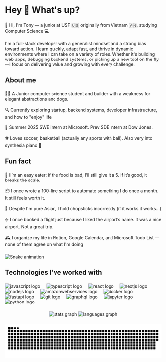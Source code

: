 <h1 align="left">Hey 🐶 What's up?</h1>

###

<p align="left">👋 Hi, I'm Tony — a junior at USF 🇺🇸 originally from Vietnam 🇻🇳, studying Computer Science 💻<br><br>I'm a full-stack developer with a generalist mindset and a strong bias toward action. I learn quickly, adapt fast, and thrive in dynamic environments where I can take on a variety of roles. Whether it's building web apps, debugging backend systems, or picking up a new tool on the fly—I focus on delivering value and growing with every challenge.</p>

###

<h2 align="left">About me</h2>

###

<p align="left">🧑‍💻 A Junior computer science student and builder with a weakness for elegant abstractions and dogs.<br><br>🔍 Currently exploring startup, backend systems, developer infrastructure, and how to "enjoy" life<br><br>💼 Summer 2025 SWE intern at Microsoft. Prev SDE intern at Dow Jones.<br><br>⚽️ Loves soccer, basketball (actually any sports with ball). Also very into synthesia piano 🎹</p>

###

<h2 align="left">Fun fact</h2>

###

<p align="left">🍱 II’m an easy eater: if the food is bad, I’ll still give it a 5. If it’s good, it breaks the scale.<br><br>📦 I once wrote a 100-line script to automate something I do once a month. It still feels worth it.<br><br>🥢 Despite I'm pure Asian, I hold chopsticks incorrectly (if it works it works...)<br><br>✈️ I once booked a flight just because I liked the airport’s name. It was a nice airport. Not a great trip.<br><br>🕰️ I organize my life in Notion, Google Calendar, and Microsoft Todo List — none of them agree on what I'm doing</p>

###

<img src="https://raw.githubusercontent.com/TonyNguyenVn17/TonyNguyenVn17/output/snake.svg" alt="Snake animation" />

###

<h2 align="left">Technologies I've worked with</h2>

###

<div align="left">
  <img src="https://cdn.jsdelivr.net/gh/devicons/devicon/icons/javascript/javascript-original.svg" height="40" alt="javascript logo"  />
  <img width="12" />
  <img src="https://cdn.jsdelivr.net/gh/devicons/devicon/icons/typescript/typescript-original.svg" height="40" alt="typescript logo"  />
  <img width="12" />
  <img src="https://cdn.jsdelivr.net/gh/devicons/devicon/icons/react/react-original.svg" height="40" alt="react logo"  />
  <img width="12" />
  <img src="https://cdn.jsdelivr.net/gh/devicons/devicon/icons/nextjs/nextjs-original.svg" height="40" alt="nextjs logo"  />
  <img width="12" />
  <img src="https://cdn.jsdelivr.net/gh/devicons/devicon/icons/nodejs/nodejs-original.svg" height="40" alt="nodejs logo"  />
  <img width="12" />
  <img src="https://cdn.jsdelivr.net/gh/devicons/devicon/icons/amazonwebservices/amazonwebservices-line-wordmark.svg" height="40" alt="amazonwebservices logo"  />
  <img width="12" />
  <img src="https://cdn.jsdelivr.net/gh/devicons/devicon/icons/docker/docker-original.svg" height="40" alt="docker logo"  />
  <img width="12" />
  <img src="https://cdn.jsdelivr.net/gh/devicons/devicon/icons/fastapi/fastapi-original.svg" height="40" alt="fastapi logo"  />
  <img width="12" />
  <img src="https://cdn.jsdelivr.net/gh/devicons/devicon/icons/git/git-original.svg" height="40" alt="git logo"  />
  <img width="12" />
  <img src="https://cdn.jsdelivr.net/gh/devicons/devicon/icons/graphql/graphql-plain.svg" height="40" alt="graphql logo"  />
  <img width="12" />
  <img src="https://cdn.jsdelivr.net/gh/devicons/devicon/icons/jupyter/jupyter-original.svg" height="40" alt="jupyter logo"  />
  <img width="12" />
  <img src="https://cdn.jsdelivr.net/gh/devicons/devicon/icons/python/python-original.svg" height="40" alt="python logo"  />
</div>

###

<div align="center">
  <img src="https://github-readme-stats.vercel.app/api?username=TonyNguyenVn17&hide_title=false&hide_rank=false&show_icons=true&include_all_commits=true&count_private=true&disable_animations=false&theme=dracula&locale=en&hide_border=false&order=1" height="150" alt="stats graph"  />
  <img src="https://github-readme-stats.vercel.app/api/top-langs?username=TonyNguyenVn17&locale=en&hide_title=false&layout=compact&card_width=320&langs_count=5&theme=dracula&hide_border=false&order=2" height="150" alt="languages graph"  />
</div>

###

<picture>
  <source media="(prefers-color-scheme: dark)" srcset="https://raw.githubusercontent.com/TonyNguyenVn17/TonyNguyenVn17/output/github-snake-dark.svg" />
  <source media="(prefers-color-scheme: light)" srcset="https://raw.githubusercontent.com/TonyNguyenVn17/TonyNguyenVn17/output/github-snake.svg" />
  <img alt="github-snake" src="https://raw.githubusercontent.com/TonyNguyenVn17/TonyNguyenVn17/output/github-snake.svg" />
</picture>